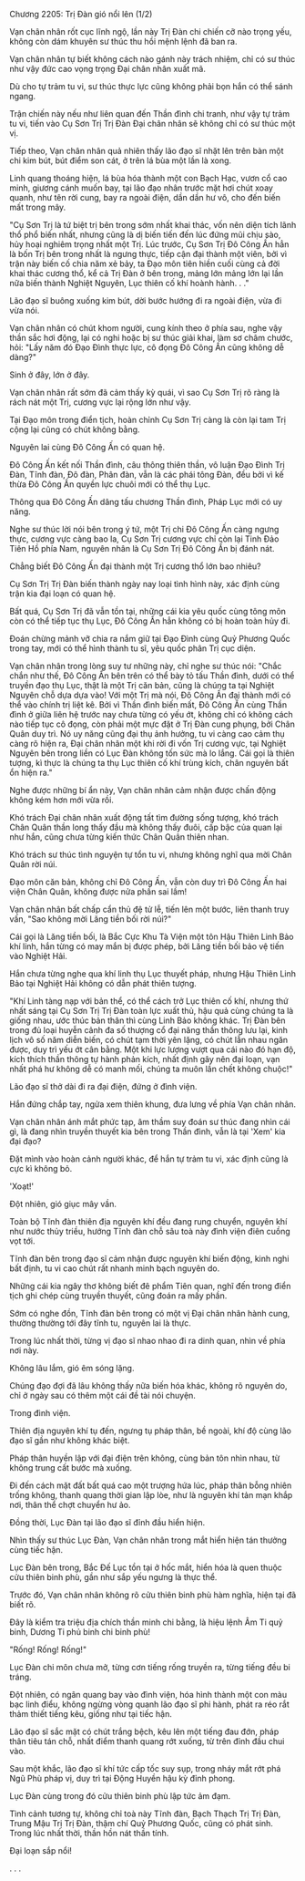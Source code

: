 




Chương 2205: Trị Đàn gió nổi lên (1/2)


Vạn chân nhân rốt cục lĩnh ngộ, lần này Trị Đàn chi chiến cỡ nào trọng yếu, không còn dám khuyên sư thúc thu hồi mệnh lệnh đã ban ra.

Vạn chân nhân tự biết không cách nào gánh này trách nhiệm, chỉ có sư thúc như vậy đức cao vọng trọng Đại chân nhân xuất mã.

Dù cho tự trảm tu vi, sư thúc thực lực cũng không phải bọn hắn có thể sánh ngang.

Trận chiến này nếu như liên quan đến Thần đình chi tranh, như vậy tự trảm tu vi, tiến vào Cụ Sơn Trị Trị Đàn Đại chân nhân sẽ không chỉ có sư thúc một vị.

Tiếp theo, Vạn chân nhân quả nhiên thấy lão đạo sĩ nhặt lên trên bàn một chi kim bút, bút điểm son cát, ở trên lá bùa một lần là xong.

Linh quang thoáng hiện, lá bùa hóa thành một con Bạch Hạc, vươn cổ cao minh, giương cánh muốn bay, tại lão đạo nhân trước mặt hơi chút xoay quanh, như tên rời cung, bay ra ngoài điện, dần dần hư vô, cho đến biến mất trong mây.

"Cụ Sơn Trị là tứ biệt trị bên trong sớm nhất khai thác, vốn nên diện tích lãnh thổ phổ biến nhất, nhưng cũng là dị biến tiến đến lúc đứng mũi chịu sào, hủy hoại nghiêm trọng nhất một Trị. Lúc trước, Cụ Sơn Trị Đô Công Ấn hẳn là bốn Trị bên trong nhất là ngưng thực, tiếp cận đại thành một viên, bởi vì trận này biến cố chia năm xẻ bảy, ta Đạo môn tiên hiền cuối cùng cả đời khai thác cương thổ, kể cả Trị Đàn ở bên trong, mảng lớn mảng lớn lại lần nữa biến thành Nghiệt Nguyên, Lục thiên cố khí hoành hành. . ."

Lão đạo sĩ buông xuống kim bút, dời bước hướng đi ra ngoài điện, vừa đi vừa nói.

Vạn chân nhân có chút khom người, cung kính theo ở phía sau, nghe vậy thần sắc hơi động, lại có nghi hoặc bị sư thúc giải khai, làm sơ châm chước, hỏi: "Lấy năm đó Đạo Đình thực lực, cô đọng Đô Công Ấn cũng không dễ dàng?"

Sinh ở đây, lớn ở đây.

Vạn chân nhân rất sớm đã cảm thấy kỳ quái, vì sao Cụ Sơn Trị rõ ràng là rách nát một Trị, cương vực lại rộng lớn như vậy.

Tại Đạo môn trong điển tịch, hoàn chỉnh Cụ Sơn Trị càng là còn lại tam Trị cộng lại cũng có chút không bằng.

Nguyên lai cùng Đô Công Ấn có quan hệ.

Đô Công Ấn kết nối Thần đình, câu thông thiên thần, vô luận Đạo Đình Trị Đàn, Tĩnh đàn, Đô đàn, Phân đàn, vẫn là các phái tông Đàn, đều bởi vì kế thừa Đô Công Ấn quyền lực chuôi mới có thể thụ Lục.

Thông qua Đô Công Ấn dâng tấu chương Thần đình, Pháp Lục mới có uy năng.

Nghe sư thúc lời nói bên trong ý tứ, một Trị chi Đô Công Ấn càng ngưng thực, cương vực càng bao la, Cụ Sơn Trị cương vực chỉ còn lại Tinh Đảo Tiên Hồ phía Nam, nguyên nhân là Cụ Sơn Trị Đô Công Ấn bị đánh nát.

Chẳng biết Đô Công Ấn đại thành một Trị cương thổ lớn bao nhiêu?

Cụ Sơn Trị Trị Đàn biến thành ngày nay loại tình hình này, xác định cùng trận kia đại loạn có quan hệ.

Bất quá, Cụ Sơn Trị đã vẫn tồn tại, những cái kia yêu quốc cùng tông môn còn có thể tiếp tục thụ Lục, Đô Công Ấn hẳn không có bị hoàn toàn hủy đi.

Đoán chừng mảnh vỡ chia ra nắm giữ tại Đạo Đình cùng Quỷ Phương Quốc trong tay, mới có thể hình thành tu sĩ, yêu quốc phân Trị cục diện.

Vạn chân nhân trong lòng suy tư những này, chỉ nghe sư thúc nói: "Chắc chắn như thế, Đô Công Ấn bên trên có thể bày tỏ tấu Thần đình, dưới có thể truyền đạo thụ Lục, thật là một Trị căn bản, cũng là chúng ta tại Nghiệt Nguyên chỗ dựa dựa vào! Với một Trị mà nói, Đô Công Ấn đại thành mới có thể vào chính trị liệt kê. Bởi vì Thần đình biến mất, Đô Công Ấn cùng Thần đình ở giữa liên hệ trước nay chưa từng có yếu ớt, không chỉ có không cách nào tiếp tục cô đọng, còn phải một mực đặt ở Trị Đàn cung phụng, bởi Chân Quân duy trì. Nó uy năng cũng đại thụ ảnh hưởng, tu vi càng cao cảm thụ càng rõ hiện ra, Đại chân nhân một khi rời đi vốn Trị cương vực, tại Nghiệt Nguyên bên trong liền có Lục Đàn không tốn sức mà lo lắng. Cái gọi là thiên tượng, kì thực là chúng ta thụ Lục thiên cố khí trùng kích, chân nguyên bất ổn hiện ra."

Nghe được những bí ẩn này, Vạn chân nhân cảm nhận được chấn động không kém hơn mới vừa rồi.

Khó trách Đại chân nhân xuất động tất tìm đường sống tượng, khó trách Chân Quân thần long thấy đầu mà không thấy đuôi, cấp bậc của quan lại như hắn, cũng chưa từng kiến thức Chân Quân thiên nhan.

Khó trách sư thúc tình nguyện tự tổn tu vi, nhưng không nghĩ qua mời Chân Quân rời núi.

Đạo môn căn bản, không chỉ Đô Công Ấn, vẫn còn duy trì Đô Công Ấn hai viện Chân Quân, không được nửa phần sai lầm!

Vạn chân nhân bất chấp cẩn thủ đệ tử lễ, tiến lên một bước, liên thanh truy vấn, "Sao không mời Lăng tiền bối rời núi?"

Cái gọi là Lăng tiền bối, là Bắc Cực Khu Tà Viện một tôn Hậu Thiên Linh Bảo khí linh, hắn từng có may mắn bị được phép, bởi Lăng tiền bối bảo vệ tiến vào Nghiệt Hải.

Hắn chưa từng nghe qua khí linh thụ Lục thuyết pháp, nhưng Hậu Thiên Linh Bảo tại Nghiệt Hải không có dẫn phát thiên tượng.

"Khí Linh tàng nạp với bản thể, có thể cách trở Lục thiên cố khí, nhưng thứ nhất sáng tại Cụ Sơn Trị Trị Đàn toàn lực xuất thủ, hậu quả cùng chúng ta là giống nhau, ước thúc bản thân thì cùng Linh Bảo không khác. Trị Đàn bên trong đủ loại huyễn cảnh đa số thượng cổ đại năng thần thông lưu lại, kinh lịch vô số năm diễn biến, có chút tạm thời yên lặng, có chút lẫn nhau ngăn được, duy trì yếu ớt cân bằng. Một khi lực lượng vượt qua cái nào đó hạn độ, kích thích thần thông tự hành phản kích, nhất định gây nên đại loạn, vạn nhất phá hư không dễ có manh mối, chúng ta muôn lần chết không chuộc!"

Lão đạo sĩ thở dài đi ra đại điện, đứng ở đình viện.

Hắn đứng chắp tay, ngửa xem thiên khung, đưa lưng về phía Vạn chân nhân.

Vạn chân nhân ánh mắt phức tạp, âm thầm suy đoán sư thúc đang nhìn cái gì, là đang nhìn truyền thuyết kia bên trong Thần đình, vẫn là tại 'Xem' kia đại đạo?

Đặt mình vào hoàn cảnh người khác, để hắn tự trảm tu vi, xác định cũng là cực kì không bỏ.

'Xoạt!'

Đột nhiên, gió giục mây vần.

Toàn bộ Tĩnh đàn thiên địa nguyên khí đều đang rung chuyển, nguyên khí như nước thủy triều, hướng Tĩnh đàn chỗ sâu toà này đình viện điên cuồng vọt tới.

Tĩnh đàn bên trong đạo sĩ cảm nhận được nguyên khí biến động, kinh nghi bất định, tu vi cao chút rất nhanh minh bạch nguyên do.

Những cái kia ngây thơ không biết đê phẩm Tiên quan, nghĩ đến trong điển tịch ghi chép cùng truyền thuyết, cũng đoán ra mấy phần.

Sớm có nghe đồn, Tĩnh đàn bên trong có một vị Đại chân nhân hành cung, thường thường tới đây tĩnh tu, nguyên lai là thực.

Trong lúc nhất thời, từng vị đạo sĩ nhao nhao đi ra dinh quan, nhìn về phía nơi này.

Không lâu lắm, gió êm sóng lặng.

Chúng đạo đợi đã lâu không thấy nữa biến hóa khác, không rõ nguyên do, chỉ ở ngày sau có thêm một cái đề tài nói chuyện.

Trong đình viện.

Thiên địa nguyên khí tụ đến, ngưng tụ pháp thân, bề ngoài, khí độ cùng lão đạo sĩ gần như không khác biệt.

Pháp thân huyền lập với đại điện trên không, cùng bản tôn nhìn nhau, từ không trung cất bước mà xuống.

Đi đến cách mặt đất bất quá cao một trượng hứa lúc, pháp thân bỗng nhiên trống không, thanh quang thời gian lập lòe, như là nguyên khí tản mạn khắp nơi, thân thể chợt chuyển hư ảo.

Đồng thời, Lục Đàn tại lão đạo sĩ đỉnh đầu hiển hiện.

Nhìn thấy sư thúc Lục Đàn, Vạn chân nhân trong mắt hiển hiện tán thưởng cùng tiếc hận.

Lục Đàn bên trong, Bắc Đế Lục tồn tại ở hốc mắt, hiển hóa là quen thuộc cửu thiên binh phù, gần như sắp yếu ngưng là thực thể.

Trước đó, Vạn chân nhân không rõ cửu thiên binh phù hàm nghĩa, hiện tại đã biết rõ.

Đây là kiểm tra triệu địa chích thần minh chi bằng, là hiệu lệnh Âm Ti quỷ binh, Dương Ti phủ binh chi binh phù!

"Rống! Rống! Rống!"

Lục Đàn chi môn chưa mở, từng cơn tiếng rống truyền ra, từng tiếng đều bi tráng.

Đột nhiên, có ngân quang bay vào đình viện, hóa hình thành một con màu bạc linh điểu, không ngừng vòng quanh lão đạo sĩ phi hành, phát ra réo rắt thảm thiết tiếng kêu, giống như tại tiếc hận.

Lão đạo sĩ sắc mặt có chút trắng bệch, kêu lên một tiếng đau đớn, pháp thân tiêu tán chỗ, nhất điểm thanh quang rớt xuống, từ trên đỉnh đầu chui vào.

Sau một khắc, lão đạo sĩ khí tức cấp tốc suy sụp, trong nháy mắt rớt phá Ngũ Phù pháp vị, duy trì tại Động Huyền hậu kỳ đỉnh phong.

Lục Đàn cùng trong đó cửu thiên binh phù lập tức ảm đạm.

Tình cảnh tương tự, không chỉ toà này Tĩnh đàn, Bạch Thạch Trị Trị Đàn, Trung Mậu Trị Trị Đàn, thậm chí Quỷ Phương Quốc, cũng có phát sinh. Trong lúc nhất thời, thần hồn nát thần tính.

Đại loạn sắp nổi!

. . .




